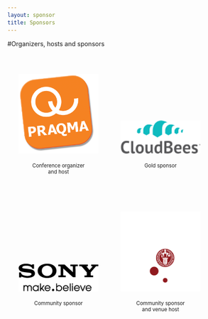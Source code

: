 ```yaml
---
layout: sponsor
title: Sponsors
---
```

#Organizers, hosts and sponsors

<div style="width:180px;float:left;padding:25px;">
  <div style="height:200px;position:relative;">
    <a href="/sponsors/praqma.html"><img style="position: absolute; bottom: 0;width:200px" src="/images/praqma_logo_3D-_small.png" /></a>
  </div>
  <div style="height:40px;text-align:center;font-size:82%;padding-top:20px;">Conference organizer<br/>and host</div>
</div>

<div style="width:180px;float:left;padding:25px;">
  <div style="height:200px;position:relative;">
    <a href="/sponsors/cloudbees.html"><img style="position: absolute; bottom: 0;width:200px" src="/images/CloudBees-logo.png" /></a>
  </div>
  <div style="height:40px;text-align:center;font-size:82%;padding-top:20px;">Gold sponsor</div>
</div>

<div style="width:180px;float:left;padding:25px;">
  <div style="height:200px;position:relative;">
    <a href="/sponsors/sonymobile.html"><img style="position: absolute; bottom: 0;width:200px" src="/images/sony_logo.png" /></a>
  </div>
  <div style="height:40px;text-align:center;font-size:82%;padding-top:20px;">Community sponsor</div>
</div>

<div style="width:180px;float:left;padding:25px;">
  <div style="height:200px;position:relative;">
    <a href="/sponsors/ucph.html"><img style="position: absolute; bottom: 0;width:200px" src="/images/UniOfCPH.gif" /></a>
  </div>
  <div style="height:40px;text-align:center;font-size:82%;padding-top:20px;">Community sponsor<br> and venue host</div>
</div>
